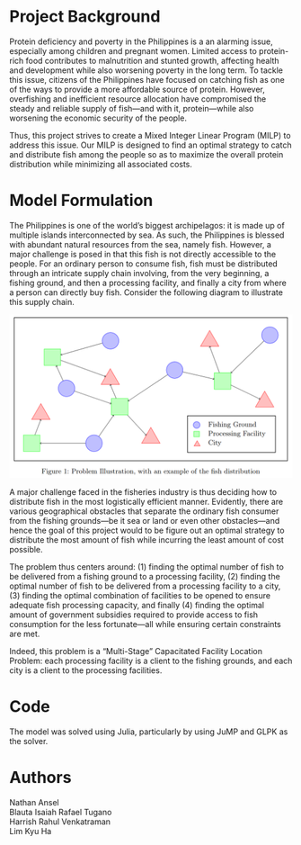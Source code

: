 # Project Background
Protein deficiency and poverty in the Philippines is a an alarming issue, especially among children and pregnant women. Limited access to protein-rich food contributes to malnutrition and stunted growth, affecting health and development while also worsening poverty in the long term. To tackle this issue, citizens of the Philippines have focused on catching fish as one of the ways to provide a more affordable source of protein. However, overfishing and inefficient resource allocation have compromised the steady and reliable supply of fish—and with it, protein—while also worsening the economic security of the people. 

Thus, this project strives to create a Mixed Integer Linear Program (MILP) to address this issue. Our MILP is designed to find an optimal strategy to catch and distribute fish among the people so as to maximize the overall protein distribution while minimizing all associated costs.

# Model Formulation
The Philippines is one of the world’s biggest archipelagos: it is made up of multiple islands interconnected by sea. As such, the Philippines is blessed with abundant natural resources from the sea, namely fish. However, a major challenge is posed in that this fish is not directly accessible to the people. For an ordinary person to consume fish, fish must be distributed through an intricate supply chain involving, from the very beginning, a fishing ground, and then a processing facility, and finally a city from where a person can directly buy fish. Consider the following diagram to illustrate this supply chain.

![](diagram.png)

A major challenge faced in the fisheries industry is thus deciding how to distribute fish in the most logistically efficient manner. Evidently, there are various geographical obstacles that separate the ordinary fish consumer from the fishing grounds—be it sea or land or even other obstacles—and hence the goal of this project would to be figure out an optimal strategy to distribute the most amount of fish while incurring the least amount of cost possible.

The problem thus centers around: (1) finding the optimal number of fish to be delivered from a fishing ground to a processing facility, (2) finding the optimal number of fish to be delivered from a processing facility to a city, (3) finding the optimal combination of facilities to be opened to ensure adequate fish processing capacity, and finally (4) finding the optimal amount of government subsidies required to provide access to fish consumption for the less fortunate—all while ensuring certain constraints are met. 

Indeed, this problem is a “Multi-Stage” Capacitated Facility Location Problem: each processing facility is a client to the fishing grounds, and each city is a client to the processing facilities.

# Code
The model was solved using Julia, particularly by using JuMP and GLPK as the solver.

# Authors
Nathan Ansel \
Blauta Isaiah Rafael Tugano \
Harrish Rahul Venkatraman \
Lim Kyu Ha